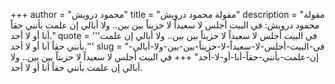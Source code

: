+++
author = "محمود درويش"
title = "مقولة محمود درويش"
description = "مقولة محمود درويش: في البيت أجلس لا سعيداً لا حزيناً بين بين.. ولا أبالي إن علمت بأنني حقاً أنا أو لا أحد."
quote = '''في البيت أجلس لا سعيداً لا حزيناً بين بين.. ولا أبالي إن علمت بأنني حقاً أنا أو لا أحد.''' 
slug = "في-البيت-أجلس-لا-سعيداً-لا-حزيناً-بين-بين-ولا-أبالي-إن-علمت-بأنني-حقاً-أنا-أو-لا-أحد"
+++
في البيت أجلس لا سعيداً لا حزيناً بين بين.. ولا أبالي إن علمت بأنني حقاً أنا أو لا أحد.
